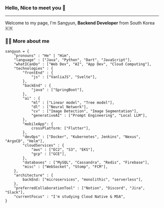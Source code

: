### Hello, Nice to meet you 👋
---
Welcome to my page, I'm Sangyun, **Backend Developer** from South Korea 🇰🇷

### 👨‍💻 More about me
```
sangyun = {
    "pronouns" : "He" | "Him",
    "language" : ["Java", "Python", "Dart", "JavaScript"],
    "whatICanDo" : ["Web Dev", "AI", "App Dev", "Cloud Computing"],
    "technologies" : {
        "frontEnd" : {
            "js" : ["VanliaJS", "Svelte"],
        },
        "backEnd" : {
            "java" : ["SpringBoot"],
        },
        "ai" : {
            "ml" : ["Linear model", "Tree model"],
            "dl" : ["Neural Network"],
            "cv" : ["Image Detection", "Image Segmentation"],
            "generativeAI" : ["Prompt Engineering", "Local LLM"],
        },
        "mobileApp": {
            crossPlatform: ["Flutter"],
        },
        "devOps" : ["Docker", "Kubernetes", Jenkins", "Nexus", "ArgoCD", "Helm"],
        "cloudServices" : {
            "aws" : ["EC2", "S3", "EKS"],
            "gcp" : ["GCE"],
        },
        "databases" : ["MySQL", "Cassandra", "Redis", "Firebase"],
        "misc" : ["WebSocket", "Stomp", "FCM"],
    },
    "architecture" : {
        backEnd: ["microservices", "monolithic", "serverless"],
    },
    "preferredCollaborationTool" : ["Notion", "Discord", "Jira", "Slack"],
    "currentFocus" : "I'm studying Cloud Native & MSA",
}
```

<!--
**so-so2456/so-so2456** is a ✨ _special_ ✨ repository because its `README.md` (this file) appears on your GitHub profile.

Here are some ideas to get you started:

- 🔭 I’m currently working on ...
- 🌱 I’m currently learning ...
- 👯 I’m looking to collaborate on ...
- 🤔 I’m looking for help with ...
- 💬 Ask me about ...
- 📫 How to reach me: ...
- 😄 Pronouns: ...
- ⚡ Fun fact: ...
-->
